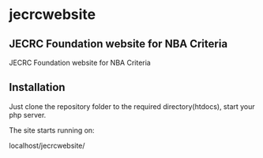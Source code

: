 # jecrcwebsite

## JECRC Foundation website for NBA Criteria

JECRC Foundation website for NBA Criteria

## Installation

Just clone the repository folder to the required directory(htdocs), start your php server.

The site starts running on:

localhost/jecrcwebsite/
